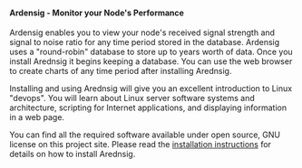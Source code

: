 <html>
<body>
<h4>Ardensig - Monitor your Node's Performance</h4>
<p>
Ardensig enables you to view your node's received signal strength and signal to noise ratio for any time period stored in the database.  Ardensig uses a "round-robin" database to store up to years worth of data.  Once you install Arednsig it begins keeping a database.  You can use the web browser to create charts of any time period after installing Arednsig.
</p>
<p>
Installing and using Arednsig will give you an excellent introduction to Linux "devops".  You will learn about Linux server software systems and architecture, scripting for Internet applications, and displaying information in a web page.
</p>
<p>
You can find all the required software available under open source, GNU license on this project site.  Please read the
 <a href="docs/Arednsig-Installation.pdf">installation instructions</a> for details on how to install Arednsig.
</p>
</body>
</html>
